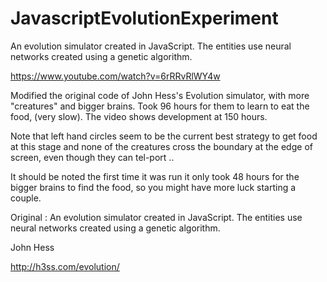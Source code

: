 # JavascriptEvolutionExperiment
An evolution simulator created in JavaScript. The entities use neural networks created using a genetic algorithm.

https://www.youtube.com/watch?v=6rRRvRlWY4w

Modified the original code of John Hess's Evolution simulator, with more "creatures" and bigger brains. Took 96 hours for them to learn to eat  the food, (very slow). The video shows development at 150 hours. 

Note that left hand circles seem to be the current best strategy to  get food at this stage and none of the creatures cross the boundary at the edge of screen, even though they can tel-port ..

It should be noted the first time it was run it only took 48 hours for the bigger brains to find the food, so you might have more luck starting a couple.

Original : An evolution simulator created in JavaScript. The entities use neural networks created using a genetic algorithm.

John Hess

http://h3ss.com/evolution/
